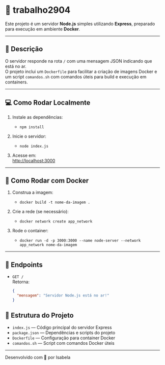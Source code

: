 # 🚀 trabalho2904

Este projeto é um servidor **Node.js** simples utilizando **Express**, preparado para execução em ambiente **Docker**.

---

## 🧾 Descrição

O servidor responde na rota `/` com uma mensagem JSON indicando que está no ar.  
O projeto inclui um `Dockerfile` para facilitar a criação de imagens Docker e um script `comandos.sh` com comandos úteis para build e execução em containers.

---

## 💻 Como Rodar Localmente

1. Instale as dependências:
   - `npm install`

2. Inicie o servidor:
   - `node index.js`

3. Acesse em:  
   [http://localhost:3000](http://localhost:3000)

---

## 🐳 Como Rodar com Docker

1. Construa a imagem:  
   - `docker build -t nome-da-imagem .`

2. Crie a rede (se necessário):  
   - `docker network create app_network`

3. Rode o container:  
   - `docker run -d -p 3000:3000 --name node-server --network app_network nome-da-imagem`

---

## 🔌 Endpoints

- `GET /`  
  Retorna:  
  ```json
  {
    "mensagem": "Servidor Node.js está no ar!"
  }

## 📁 Estrutura do Projeto

- `index.js` — Código principal do servidor Express  
- `package.json` — Dependências e scripts do projeto  
- `Dockerfile` — Configuração para container Docker  
- `comandos.sh` — Script com comandos Docker úteis  
---

Desenvolvido com 💙 por Isabela
